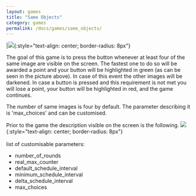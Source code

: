 ```yaml
---
layout: games
title: "Same Objects"
category: games
permalink: /docs/games/same_objects/
---
```


|![]({{site.baseurl|append:"/assets/img/g_same_objects.jpg"}}){:style="text-align: center; border-radius: 8px"}

The goal of this game is to press the button whenever at least four of the same image are visible on the screen. The fastest one to do so will be awarded a point and your button will be highlighted in green (as can be seen in the picture above). In case of this event the other images will be darkened. In case a button is pressed and this requirement is not met you will lose a point, your button will be highlighted in red, and the game continues.

The number of same images is four by default. The parameter describing it is 'max_choices' and can be customised.

Prior to the game the description visible on the screen is the following.
![]({{site.baseurl|append:"/assets/img/d_same_objects.jpg"}}){:style="text-align: center; border-radius: 8px"}
<br>
<br>
list of customisable parameters:
- number_of_rounds
- real_max_counter
- default_schedule_interval
- minimum_schedule_interval
- delta_schedule_interval
- max_choices
